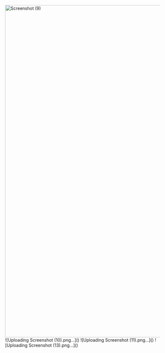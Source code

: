 <img width="1920" height="1080" alt="Screenshot (9)" src="https://github.com/user-attachments/assets/c1eaa05e-ffc7-4e17-9b99-8ed3207602e5" />
![Uploading Screenshot (10).png…]()
![Uploading Screenshot (11).png…]()
![Uploading Screenshot (13).png…]()
